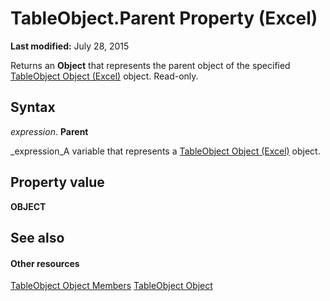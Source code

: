 
# TableObject.Parent Property (Excel)

 **Last modified:** July 28, 2015

Returns an  **Object** that represents the parent object of the specified [TableObject Object (Excel)](afc981f4-155b-085a-3c17-c8d46c4d7037.md) object. Read-only.

## Syntax

 _expression_. **Parent**

 _expression_A variable that represents a  [TableObject Object (Excel)](afc981f4-155b-085a-3c17-c8d46c4d7037.md) object.


## Property value

 **OBJECT**


## See also


#### Other resources


 [TableObject Object Members](1dee3209-7010-b3fc-daa3-a2147590aa6e.md)
 [TableObject Object](afc981f4-155b-085a-3c17-c8d46c4d7037.md)
